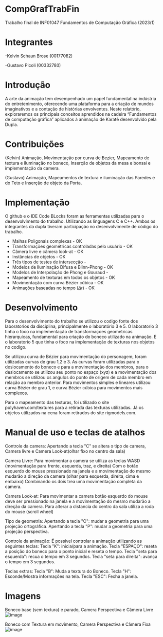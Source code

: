 # CompGrafTrabFin
Trabalho final de INF01047 Fundamentos de Computação Gráfica (2023/1)

# Integrantes

-Kelvin Schaun Brose (00177082)

-Gustavo Picoli (00332780)

# Introdução
A arte da animação tem desempenhado um papel fundamental na indústria do entretenimento, oferecendo uma plataforma para a criação de mundos imaginativos e a contação de histórias envolventes. Neste relatório, exploraremos os principais conceitos aprendidos na cadeira “Fundamentos de computação gráfica” aplicados à animação de Karatê desenvolvido pela Dupla.

# Contribuições
(Kelvin)
Animação, Movimentação por curva de Bezier, Mapeamento de textura e iluminação no boneco, Inserção de objetos da mesa e bonsai e implementação da camera.

(Gustavo)
Animação, Mapeamentos de textura e iluminação das Paredes e do Teto e Inserção de objeto da Porta.

# Implementação
O github e o IDE Code BLocks foram as ferramentas utilizadas para o desenvolvimento do trabalho. Utilizando as linguagens C e C++.
Ambos os integrantes da dupla tiveram participação no desenvolvimente de código do trabalho.

* Malhas Poligonais complexas                         -  OK 
* Transformações geométricas controladas pelo usuário -  OK 
* Câmera livre e câmera look-at                       -  OK       
* Instâncias de objetos                               -  OK 
* Três tipos de testes de intersecção                 -
* Modelos de Iluminação Difusa e Blinn-Phong          -  OK 
* Modelos de Interpolação de Phong e Gouraud          -
* Mapeamento de texturas em todos os objetos          -  OK 
* Movimentação com curva Bézier cúbica                -  OK 
* Animações baseadas no tempo ($\Delta t$)            -  OK 

# Desenvolvimento
Para o desenvolvimento do trabalho se utilizou o codigo fonte dos laboratorios da disciplina, principalmente o laboratório 3 e 5.
O laboratorio 3 tinha o foco na implementação de transformaçoes geometricas hierarquicas, fundamental para criação do boneco utilizado na animação.
E o laboratorio 5 que tinha o foco na implementação de texturas nos objetos no codigo.

Se utilizou curva de Bézier para movimentação do personagem, foram utilizadas curvas de grau 1,2 e 3. As curvas foram utilizadas para o deslocamento do boneco e para a movimentação dos membros, para o deslocamento se utilizou seu ponto no espaço (xyz) e a movimentação dos membros se utilizou os angulos do ponto de origem de cada membro em relação ao membro anterior. Para movimentos simples e lineares utilizou curva Bézier de grau 1, e curva Bézier cúbica para movimentos mais complexos.

Para o mapeamento das texturas, foi utilizado o site polyhaven.com/textures para a retirada das texturas utilizadas. Já os objetos utilizados na cena foram retirados do site rigmodels.com.

# Manual de uso e teclas de atalhos

Controle da camera:
Apertando a tecla "C" se altera o tipo de camera, Camera livre e Camera Look-at(olhar fixo no centro da sala)

Camera Livre:
Para movimentar a camera se utiliza as teclas WASD (movimentação para frente, esquerda, traz, e direita)
Com o botão esquerdo do mouse pressionado na janela e a movimentação do mesmo mudarão a direção da camera (olhar para esquerda, direita, cima e embaixo) 
Combinando os dois trea uma movimentação completa da camera.

Camera Look-at:
Para movimentar a camera botão esquerdo do mouse deve ser pressionado na janela e a movimentação do mesmo mudarão a direção da camera.
Para alterar a distancia do centro da sala utiliza a roda do mouse (scroll wheel)


Tipo de geometria:
Apertando a tecla "O": mudar a geometria para uma projeção ortográfica.
Apertando a tecla "P": mudar a geometria para uma projeção perspectiva.


Controle da animação:
É possivel controlar a animação utilizando as seguintes teclas:
Tecla "K": inicia/para a animação.
Tecla "ESPAÇO": reseta a posição do boneco para o ponto inicial e reseta o tempo.
Tecla "seta para esquerda": recua o tempo em 3 segundos.
Tecla "seta para direita": avança o tempo em 3 segundos.


Teclas extras:
Tecla "B": Muda a textura do Boneco.
Tecla "H": Esconde/Mostra informações na tela.
Tecla "ESC": Fecha a janela.

# Imagens 
Boneco base (sem textura) e parado, Camera Perspectiva e Câmera Livre 
![image](https://github.com/ksBrose/intCompGraf-TrabFinal/assets/104263191/1645296a-81e3-47c6-9620-513af53a42da)

Boneco com Textura em movimento, Camera Perspectiva e Câmera Fixa
![image](https://github.com/ksBrose/intCompGraf-TrabFinal/assets/104263191/2f76f643-666a-4471-ad45-918c307a2f93)
